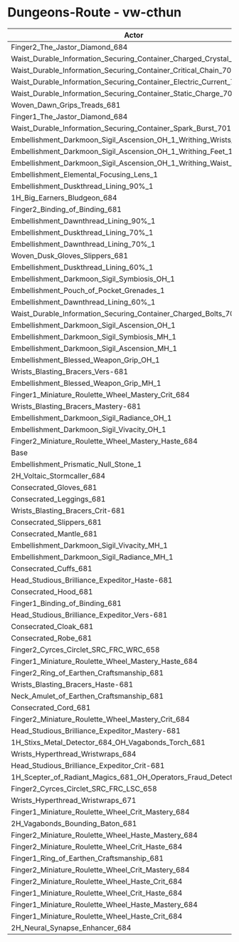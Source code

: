 # Dungeons-Route - vw-cthun
| Actor | DPS | Increase |
|---|:---:|:---:|
|Finger2_The_Jastor_Diamond_684|3021912|1.14%|
|Waist_Durable_Information_Securing_Container_Charged_Crystal_701|3020145|1.08%|
|Waist_Durable_Information_Securing_Container_Critical_Chain_701|3020050|1.08%|
|Waist_Durable_Information_Securing_Container_Electric_Current_701|3019577|1.06%|
|Waist_Durable_Information_Securing_Container_Static_Charge_701|3017871|1.01%|
|Woven_Dawn_Grips_Treads_681|3014825|0.91%|
|Finger1_The_Jastor_Diamond_684|3014718|0.90%|
|Waist_Durable_Information_Securing_Container_Spark_Burst_701|3010978|0.78%|
|Embellishment_Darkmoon_Sigil_Ascension_OH_1_Writhing_Wrists_1|3010002|0.74%|
|Embellishment_Darkmoon_Sigil_Ascension_OH_1_Writhing_Feet_1|3008926|0.71%|
|Embellishment_Darkmoon_Sigil_Ascension_OH_1_Writhing_Waist_1|3005157|0.58%|
|Embellishment_Elemental_Focusing_Lens_1|3004749|0.57%|
|Embellishment_Duskthread_Lining_90%_1|3004683|0.57%|
|1H_Big_Earners_Bludgeon_684|3003966|0.54%|
|Finger2_Binding_of_Binding_681|3003264|0.52%|
|Embellishment_Dawnthread_Lining_90%_1|3003084|0.51%|
|Embellishment_Duskthread_Lining_70%_1|3000772|0.44%|
|Embellishment_Dawnthread_Lining_70%_1|2999475|0.39%|
|Woven_Dusk_Gloves_Slippers_681|2998619|0.36%|
|Embellishment_Duskthread_Lining_60%_1|2997794|0.34%|
|Embellishment_Darkmoon_Sigil_Symbiosis_OH_1|2997521|0.33%|
|Embellishment_Pouch_of_Pocket_Grenades_1|2997500|0.33%|
|Embellishment_Dawnthread_Lining_60%_1|2997007|0.31%|
|Waist_Durable_Information_Securing_Container_Charged_Bolts_701|2996674|0.30%|
|Embellishment_Darkmoon_Sigil_Ascension_OH_1|2996498|0.29%|
|Embellishment_Darkmoon_Sigil_Symbiosis_MH_1|2993942|0.21%|
|Embellishment_Darkmoon_Sigil_Ascension_MH_1|2993337|0.19%|
|Embellishment_Blessed_Weapon_Grip_OH_1|2992672|0.16%|
|Wrists_Blasting_Bracers_Vers-681|2989946|0.07%|
|Embellishment_Blessed_Weapon_Grip_MH_1|2989651|0.06%|
|Finger1_Miniature_Roulette_Wheel_Mastery_Crit_684|2989260|0.05%|
|Wrists_Blasting_Bracers_Mastery-681|2989153|0.05%|
|Embellishment_Darkmoon_Sigil_Radiance_OH_1|2989079|0.04%|
|Embellishment_Darkmoon_Sigil_Vivacity_OH_1|2989058|0.04%|
|Finger2_Miniature_Roulette_Wheel_Mastery_Haste_684|2988855|0.04%|
|Base|2987764|0.00%|
|Embellishment_Prismatic_Null_Stone_1|2986700|-0.04%|
|2H_Voltaic_Stormcaller_684|2986665|-0.04%|
|Consecrated_Gloves_681|2986556|-0.04%|
|Consecrated_Leggings_681|2986466|-0.04%|
|Wrists_Blasting_Bracers_Crit-681|2986464|-0.04%|
|Consecrated_Slippers_681|2986452|-0.04%|
|Consecrated_Mantle_681|2986392|-0.05%|
|Embellishment_Darkmoon_Sigil_Vivacity_MH_1|2986252|-0.05%|
|Embellishment_Darkmoon_Sigil_Radiance_MH_1|2986151|-0.05%|
|Consecrated_Cuffs_681|2986069|-0.06%|
|Head_Studious_Brilliance_Expeditor_Haste-681|2985106|-0.09%|
|Consecrated_Hood_681|2984867|-0.10%|
|Finger1_Binding_of_Binding_681|2984746|-0.10%|
|Head_Studious_Brilliance_Expeditor_Vers-681|2984727|-0.10%|
|Consecrated_Cloak_681|2984631|-0.10%|
|Consecrated_Robe_681|2984308|-0.12%|
|Finger2_Cyrces_Circlet_SRC_FRC_WRC_658|2984109|-0.12%|
|Finger1_Miniature_Roulette_Wheel_Mastery_Haste_684|2984035|-0.12%|
|Finger2_Ring_of_Earthen_Craftsmanship_681|2983950|-0.13%|
|Wrists_Blasting_Bracers_Haste-681|2983834|-0.13%|
|Neck_Amulet_of_Earthen_Craftsmanship_681|2983564|-0.14%|
|Consecrated_Cord_681|2983147|-0.15%|
|Finger2_Miniature_Roulette_Wheel_Mastery_Crit_684|2982810|-0.17%|
|Head_Studious_Brilliance_Expeditor_Mastery-681|2982087|-0.19%|
|1H_Stixs_Metal_Detector_684_OH_Vagabonds_Torch_681|2981468|-0.21%|
|Wrists_Hyperthread_Wristwraps_684|2981053|-0.22%|
|Head_Studious_Brilliance_Expeditor_Crit-681|2978545|-0.31%|
|1H_Scepter_of_Radiant_Magics_681_OH_Operators_Fraud_Detector_684|2977617|-0.34%|
|Finger2_Cyrces_Circlet_SRC_FRC_LSC_658|2974556|-0.44%|
|Wrists_Hyperthread_Wristwraps_671|2972472|-0.51%|
|Finger1_Miniature_Roulette_Wheel_Crit_Mastery_684|2972001|-0.53%|
|2H_Vagabonds_Bounding_Baton_681|2970833|-0.57%|
|Finger2_Miniature_Roulette_Wheel_Haste_Mastery_684|2968257|-0.65%|
|Finger2_Miniature_Roulette_Wheel_Crit_Haste_684|2966887|-0.70%|
|Finger1_Ring_of_Earthen_Craftsmanship_681|2966154|-0.72%|
|Finger2_Miniature_Roulette_Wheel_Crit_Mastery_684|2965875|-0.73%|
|Finger2_Miniature_Roulette_Wheel_Haste_Crit_684|2963844|-0.80%|
|Finger1_Miniature_Roulette_Wheel_Crit_Haste_684|2962530|-0.84%|
|Finger1_Miniature_Roulette_Wheel_Haste_Mastery_684|2946392|-1.38%|
|Finger1_Miniature_Roulette_Wheel_Haste_Crit_684|2941537|-1.55%|
|2H_Neural_Synapse_Enhancer_684|2920514|-2.25%|
